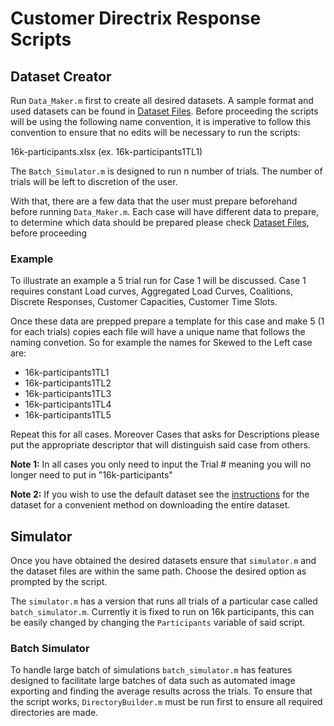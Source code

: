 # Customer Directrix Response Scripts

## Dataset Creator
Run `Data_Maker.m` first to create all desired datasets. A sample format and used datasets can be found in [Dataset Files](https://github.com/MonsiBoy/Customer-Directrix-Response/tree/main/Dataset%20Files). Before proceeding the scripts will be using the following name convention, it is imperative to follow this convention to ensure that no edits will be necessary to run the scripts:

16k-participants<case number><test><trial>.xlsx
(ex. 16k-participants1TL1)

The `Batch_Simulator.m` is designed to run n number of trials. The number of trials will be left to discretion of the user. 

With that, there are a few data that the user must prepare beforehand before running `Data_Maker.m`. Each case will have different data to prepare, to determine which data should be prepared please check [Dataset Files](https://github.com/MonsiBoy/Customer-Directrix-Response/tree/main/Dataset%20Files), before proceeding

### Example
To illustrate an example a 5 trial run for Case 1 will be discussed. Case 1 requires constant Load curves, Aggregated Load Curves, Coalitions, Discrete Responses, Customer Capacities, Customer Time Slots. 

Once these data are prepped prepare a template for this case and make 5 (1 for each trials) copies each file will have a unique name that follows the naming convetion. So for example the names for Skewed to the Left case  are:

- 16k-participants1TL1
- 16k-participants1TL2
- 16k-participants1TL3
- 16k-participants1TL4
- 16k-participants1TL5

Repeat this for all cases. Moreover Cases that asks for Descriptions please put the appropriate descriptor that will distinguish said case from others.

**Note 1:**
In all cases you only need to input the Trial # meaning you will no longer need to put in "16k-participants<case><case type>"

**Note 2:**
If you wish to use the default dataset see the [instructions](https://github.com/MonsiBoy/Customer-Directrix-Response/blob/25cf601c35fcc99aa6780a069886df86429efcdd/Dataset%20Files/Instructions.md) for the dataset for a convenient method on downloading the entire dataset.

## Simulator

Once you have obtained the desired datasets ensure that `simulator.m` and the dataset files are within the same path. Choose the desired option as prompted by the script. 

The `simulator.m` has a version that runs all trials of a particular case called `batch_simulator.m`. Currently it is fixed to run on 16k participants, this can be easily changed by changing the `Participants` variable of said script.

### Batch Simulator
To handle large batch of simulations `batch_simulator.m` has features designed to facilitate large batches of data such as automated image exporting and finding the average results across the trials. To ensure that the script works, `DirectoryBuilder.m` must be run first to ensure all required directories are made.
 
